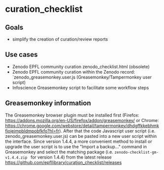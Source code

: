 # curation_checklist

## Goals
- simplify the creation of curation/review reports

## Use cases
- Zenodo EPFL community curation zenodo_checklist.html (obsolete)
- Zenodo EPFL community curation within the Zenodo record: `zenodo_greasemonkey.user.js (Greasemonkey/Tampermonkey user script)
- Infoscience Greasemonkey script to facilitate some workflow steps

## Greasemonkey information

The Greasemonkey browser plugin must be installed first (Firefox: https://addons.mozilla.org/en-US/firefox/addon/greasemonkey/ or Chrome: https://chrome.google.com/webstore/detail/tampermonkey/dhdgffkkebhmkfjojejmpbldmpobfkfo?hl=fr).
After that the code Javascript user script (i.e. zenodo_greasemonkey.user.js) can be pasted into a new user script within the interface.
Since version 1.4.4, a more convenient method to install or upgrade the user script is to use the "Import a backup..." command in Greasemonkey and select the matching package  (i.e. `zenodo-checklist-gm-v1.4.4.zip ` for version 1.4.4) from the latest release https://github.com/epfllibrary/curation_checklist/releases